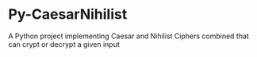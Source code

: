 # Py-CaesarNihilist
A Python project implementing Caesar and Nihilist Ciphers combined that can crypt or decrypt a given input
